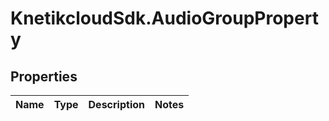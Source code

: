 # KnetikcloudSdk.AudioGroupProperty

## Properties
Name | Type | Description | Notes
------------ | ------------- | ------------- | -------------


